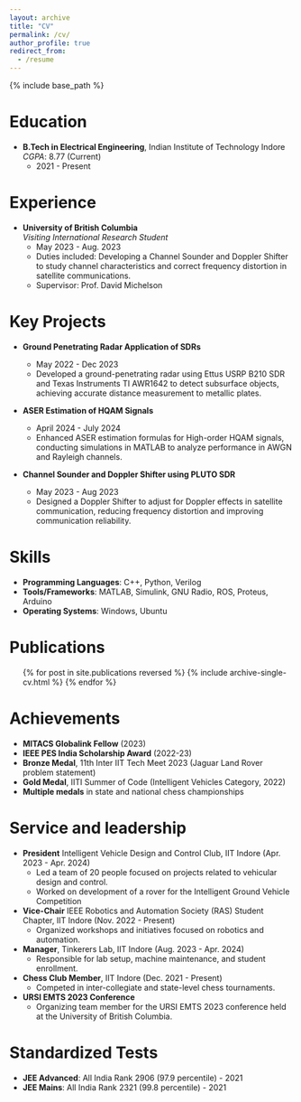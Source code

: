 ```yaml
---
layout: archive
title: "CV"
permalink: /cv/
author_profile: true
redirect_from:
  - /resume
---
```


{% include base_path %}

Education
======
* **B.Tech in Electrical Engineering**, Indian Institute of Technology Indore  
  *CGPA*: 8.77 (Current)  
  * 2021 - Present

Experience
======
* **University of British Columbia**  
  *Visiting International Research Student*  
  * May 2023 - Aug. 2023  
  * Duties included: Developing a Channel Sounder and Doppler Shifter to study channel characteristics and correct frequency distortion in satellite communications.
  * Supervisor: Prof. David Michelson

Key Projects
======
* **Ground Penetrating Radar Application of SDRs**  
  * May 2022 - Dec 2023  
  * Developed a ground-penetrating radar using Ettus USRP B210 SDR and Texas Instruments TI AWR1642 to detect subsurface objects, achieving accurate distance measurement to metallic plates.

* **ASER Estimation of HQAM Signals**  
  * April 2024 - July 2024  
  * Enhanced ASER estimation formulas for High-order HQAM signals, conducting simulations in MATLAB to analyze performance in AWGN and Rayleigh channels.

* **Channel Sounder and Doppler Shifter using PLUTO SDR**  
  * May 2023 - Aug 2023  
  * Designed a Doppler Shifter to adjust for Doppler effects in satellite communication, reducing frequency distortion and improving communication reliability.

Skills
======
* **Programming Languages**: C++, Python, Verilog
* **Tools/Frameworks**: MATLAB, Simulink, GNU Radio, ROS, Proteus, Arduino
* **Operating Systems**: Windows, Ubuntu

Publications
======
  <ul>{% for post in site.publications reversed %}
    {% include archive-single-cv.html %}
  {% endfor %}</ul>

Achievements
======
* **MITACS Globalink Fellow** (2023)
* **IEEE PES India Scholarship Award** (2022-23)
* **Bronze Medal**, 11th Inter IIT Tech Meet 2023 (Jaguar Land Rover problem statement)
* **Gold Medal**, IITI Summer of Code (Intelligent Vehicles Category, 2022)
* **Multiple medals** in state and national chess championships

Service and leadership
======
* **President** Intelligent Vehicle Design and Control Club, IIT Indore (Apr. 2023 - Apr. 2024)  
  * Led a team of 20 people focused on projects related to vehicular design and control.
  * Worked on development of a rover for the Intelligent Ground Vehicle Competition
* **Vice-Chair**  IEEE Robotics and Automation Society (RAS) Student Chapter, IIT Indore (Nov. 2022 - Present)  
  * Organized workshops and initiatives focused on robotics and automation.    
* **Manager**, Tinkerers Lab, IIT Indore (Aug. 2023 - Apr. 2024)
  * Responsible for lab setup, machine maintenance, and student enrollment.
* **Chess Club Member**, IIT Indore (Dec. 2021 - Present)
  * Competed in inter-collegiate and state-level chess tournaments.
* **URSI EMTS 2023 Conference**  
  * Organizing team member for the URSI EMTS 2023 conference held at the University of British Columbia.
  
Standardized Tests
======
* **JEE Advanced**: All India Rank 2906 (97.9 percentile) - 2021
* **JEE Mains**: All India Rank 2321 (99.8 percentile) - 2021
